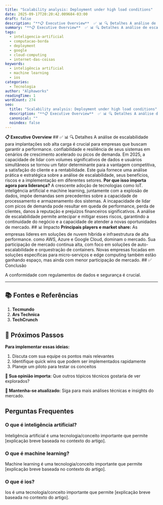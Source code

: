 ```yaml
---
title: "Scalability analysis: Deployment under high load conditions"
date: 2025-09-17T20:20:42.009684-03:00
draft: false
description: "**📋 Executive Overview**  ✅ 📊 🔍 Detalhes A análise de escalabilidade para implantações sob alta carga é crucial para empresas que buscam garantir a performan..."
summary: "**📋 Executive Overview**  ✅ 📊 🔍 Detalhes A análise de escalabilidade para implantações sob alta carga é crucial para empresas que buscam garantir a performan..."
tags:
  - inteligencia-artificial
  - computacao-borda
  - deployment
  - google
  - cloud-computing
  - internet-das-coisas
keywords:
  - inteligência artificial
  - machine learning
  - ios
categories:
  - Tecnologia
author: "Alphaworks"
readingTime: 1
wordCount: 274
seo:
  title: "Scalability analysis: Deployment under high load conditions"
  description: "**📋 Executive Overview**  ✅ 📊 🔍 Detalhes A análise de escalabilidade para implantações sob alta carga é crucial para empresas que buscam garantir a performan..."
  canonical: ""
  noindex: false
---
```


**📋 Executive Overview** ## ✅ 📊 🔍 Detalhes A análise de escalabilidade para implantações sob alta carga é crucial para empresas que buscam garantir a performance. confiabilidade e resiliência de seus sistemas em cenários de crescimento acelerado ou picos de demanda. Em 2025, a capacidade de lidar com volumes significativos de dados e usuários simultâneos se tornou um fator determinante para a vantagem competitiva, a satisfação do cliente e a rentabilidade. Este guia fornece uma análise prática e estratégica sobre a análise de escalabilidade, seus benefícios, riscos e a implementação em diferentes setores. **Por que isso importa agora para liderança?** A crescente adoção de tecnologias como IoT. inteligência artificial e machine learning, juntamente com a explosão de dados, impõe demandas sem precedentes sobre a capacidade de processamento e armazenamento dos sistemas. A incapacidade de lidar com picos de demanda pode resultar em queda de performance, perda de clientes, danos à reputação e prejuízos financeiros significativos. A análise de escalabilidade permite antecipar e mitigar esses riscos, garantindo a continuidade do negócio e a capacidade de atender a novas oportunidades de mercado. ## 📊 Impacto **Principais players e market share:** As empresas líderes em soluções de nuvem híbrida e infraestrutura de alta performance. como AWS, Azure e Google Cloud, dominam o mercado. Sua participação de mercado continua alta, com foco em soluções de auto-escalabilidade e orquestração de containers. Novas empresas focadas em soluções específicas para micro-serviços e edge computing também estão ganhando espaço, mas ainda com menor participação de mercado. ## ✅ Conclusão

A conformidade com regulamentos de dados e segurança é crucial.

---

## 📚 Fontes e Referências

1. **Tecmundo**
2. **Ars Technica**
3. **TechCrunch**

## 🚀 Próximos Passos

**Para implementar essas ideias:**
1. Discuta com sua equipe os pontos mais relevantes
2. Identifique quick wins que podem ser implementados rapidamente  
3. Planeje um piloto para testar os conceitos

**💭 Sua opinião importa:** Que outros tópicos técnicos gostaria de ver explorados?

**🔗 Mantenha-se atualizado:** Siga para mais análises técnicas e insights do mercado.


## Perguntas Frequentes

### O que é inteligência artificial?

Inteligência artificial é uma tecnologia/conceito importante que permite [explicação breve baseada no contexto do artigo].

### O que é machine learning?

Machine learning é uma tecnologia/conceito importante que permite [explicação breve baseada no contexto do artigo].

### O que é ios?

Ios é uma tecnologia/conceito importante que permite [explicação breve baseada no contexto do artigo].

